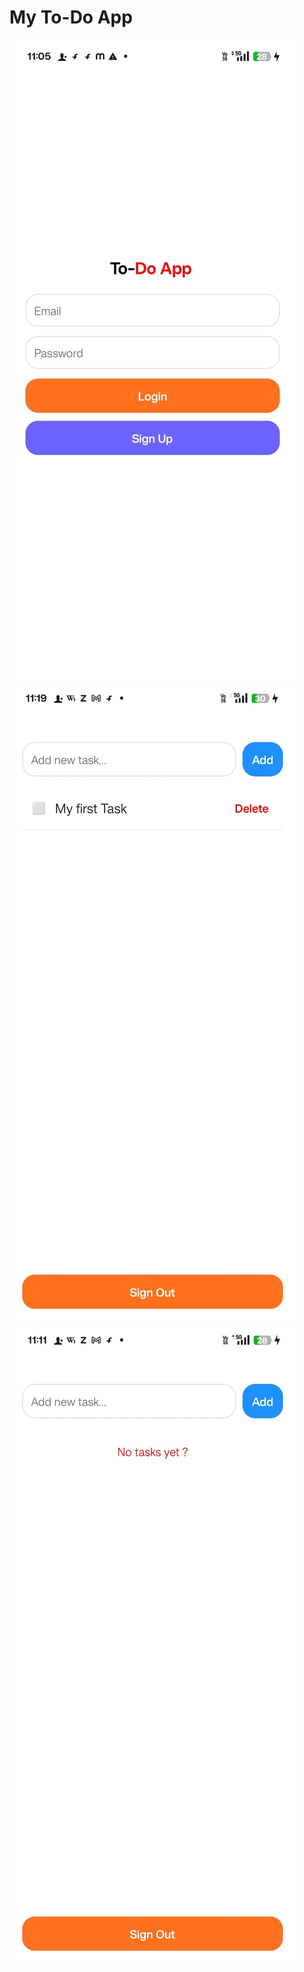 # My To-Do App 

![image alt](https://github.com/Mohsinpadhan/MyTodoApp/blob/af0fb67272e72ce6d351849a501b1c928179c1e7/img3.jpg)
![image alt](https://github.com/Mohsinpadhan/MyTodoApp/blob/5d7de52a235343caec701a6d9935c86993af4016/img1.jpg)
![image alt](https://github.com/Mohsinpadhan/MyTodoApp/blob/059241bdd3882526e768ffd623ea55eda9db9d5c/img2.jpg)
